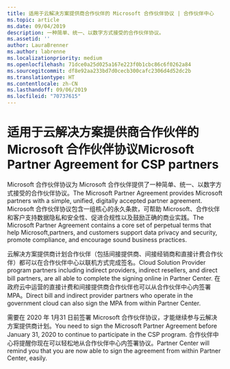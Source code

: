 ```yaml
---
title: 适用于云解决方案提供商合作伙伴的 Microsoft 合作伙伴协议 | 合作伙伴中心
ms.topic: article
ms.date: 09/04/2019
description: 一种简单、统一、以数字方式接受的合作伙伴协议。
ms.assetid: ''
author: LauraBrenner
ms.author: labrenne
ms.localizationpriority: medium
ms.openlocfilehash: 71dce0a25d025a167e223f0b1cbc86c6f0262a84
ms.sourcegitcommit: df8e92aa233bd7d0cecb300cafc2306d4d52dc2b
ms.translationtype: HT
ms.contentlocale: zh-CN
ms.lasthandoff: 09/06/2019
ms.locfileid: "70737615"
---
```

# <a name="microsoft-partner-agreement-for-csp-partners"></a><span data-ttu-id="39fa2-103">适用于云解决方案提供商合作伙伴的 Microsoft 合作伙伴协议</span><span class="sxs-lookup"><span data-stu-id="39fa2-103">Microsoft Partner Agreement for CSP partners</span></span> 

<span data-ttu-id="39fa2-104">Microsoft 合作伙伴协议为 Microsoft 合作伙伴提供了一种简单、统一、以数字方式接受的合作伙伴协议。</span><span class="sxs-lookup"><span data-stu-id="39fa2-104">The Microsoft Partner Agreement provides Microsoft partners with a simple, unified, digitally accepted partner agreement.</span></span> <span data-ttu-id="39fa2-105">Microsoft 合作伙伴协议包含一组核心的永久条款，可帮助 Microsoft、合作伙伴和客户支持数据隐私和安全性、促进合规性以及鼓励正确的商业实践。</span><span class="sxs-lookup"><span data-stu-id="39fa2-105">The Microsoft Partner Agreement contains a core set of perpetual terms that help Microsoft,partners, and customers support data privacy and security, promote compliance, and encourage sound business practices.</span></span>   

<span data-ttu-id="39fa2-106">云解决方案提供商计划合作伙伴（包括间接提供商、间接经销商和直接计费合作伙伴）都可以在合作伙伴中心以联机方式完成签名。</span><span class="sxs-lookup"><span data-stu-id="39fa2-106">Cloud Solution Provider program partners including indirect providers, indirect resellers, and direct bill partners, are all able to complete the signing online in Partner Center.</span></span> <span data-ttu-id="39fa2-107">在政府云中运营的直接计费和间接提供商合作伙伴也可以从合作伙伴中心内签署 MPA。</span><span class="sxs-lookup"><span data-stu-id="39fa2-107">Direct bill and indirect provider partners who operate in the government cloud can also sign the MPA from within Partner Center.</span></span>

<span data-ttu-id="39fa2-108">需要在 2020 年 1月31 日前签署 Microsoft 合作伙伴协议，才能继续参与云解决方案提供商计划。</span><span class="sxs-lookup"><span data-stu-id="39fa2-108">You need to sign the Microsoft Partner Agreement before January 31, 2020 to continue to participate in the CSP program.</span></span> <span data-ttu-id="39fa2-109">合作伙伴中心将提醒你现在可以轻松地从合作伙伴中心内签署协议。</span><span class="sxs-lookup"><span data-stu-id="39fa2-109">Partner Center will remind you that you are now able to sign the agreement from within Partner Center, easily.</span></span> 











